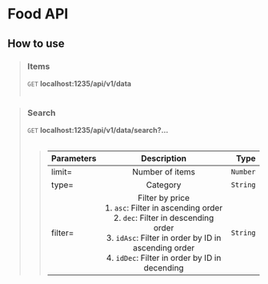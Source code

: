 # Food API
## How to use
>### Items
>`GET` **localhost:1235/api/v1/data**<br><br>

> ### Search
> `GET` **localhost:1235/api/v1/data/search?...** <br><br>
>> | Parameters | Description | Type  |
>> | -------------- |:-----------------------------------:| -----:|
>> | limit= | Number of items | `Number` |
>> | type= | Category | `String` |
>> | filter= | Filter by price <br> 1. `asc`: Filter in ascending order <br> 2. `dec`: Filter in descending order <br> 3. `idAsc`: Filter in order by ID in ascending order <br> 4. `idDec`: Filter in order by ID in decending | `String` |
